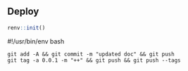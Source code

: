 ## Deploy

```R
renv::init()
```

#!/usr/bin/env bash

```
git add -A && git commit -m "updated doc" && git push
git tag -a 0.0.1 -m "++" && git push && git push --tags
```

